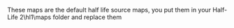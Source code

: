 These maps are the default half life source maps, you put them in your Half-Life 2\hl1\maps folder and replace them
